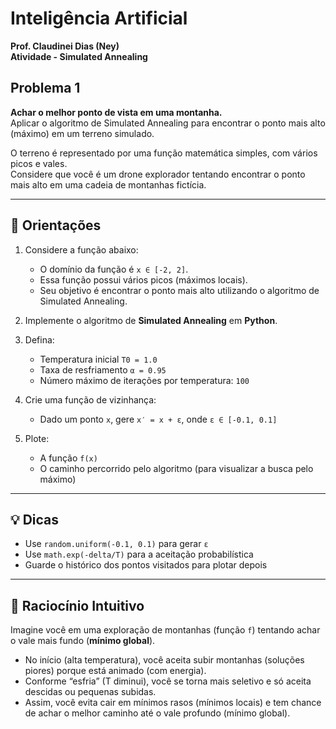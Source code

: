 # Inteligência Artificial

**Prof. Claudinei Dias (Ney)**  
**Atividade - Simulated Annealing**

## Problema 1

**Achar o melhor ponto de vista em uma montanha.**  
Aplicar o algoritmo de Simulated Annealing para encontrar o ponto mais alto (máximo) em um terreno simulado.

O terreno é representado por uma função matemática simples, com vários picos e vales.  
Considere que você é um drone explorador tentando encontrar o ponto mais alto em uma cadeia de montanhas fictícia.

---

## 🧭 Orientações

1. Considere a função abaixo:
   - O domínio da função é `x ∈ [-2, 2]`.
   - Essa função possui vários picos (máximos locais).
   - Seu objetivo é encontrar o ponto mais alto utilizando o algoritmo de Simulated Annealing.

2. Implemente o algoritmo de **Simulated Annealing** em **Python**.

3. Defina:
   - Temperatura inicial `T0 = 1.0`
   - Taxa de resfriamento `α = 0.95`
   - Número máximo de iterações por temperatura: `100`

4. Crie uma função de vizinhança:
   - Dado um ponto `x`, gere `x′ = x + ε`, onde `ε ∈ [-0.1, 0.1]`

5. Plote:
   - A função `f(x)`
   - O caminho percorrido pelo algoritmo (para visualizar a busca pelo máximo)

---

## 💡 Dicas

- Use `random.uniform(-0.1, 0.1)` para gerar `ε`
- Use `math.exp(-delta/T)` para a aceitação probabilística
- Guarde o histórico dos pontos visitados para plotar depois

---

## 🧠 Raciocínio Intuitivo

Imagine você em uma exploração de montanhas (função `f`) tentando achar o vale mais fundo (**mínimo global**).

- No início (alta temperatura), você aceita subir montanhas (soluções piores) porque está animado (com energia).
- Conforme “esfria” (T diminui), você se torna mais seletivo e só aceita descidas ou pequenas subidas.
- Assim, você evita cair em mínimos rasos (mínimos locais) e tem chance de achar o melhor caminho até o vale profundo (mínimo global).

